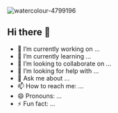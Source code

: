 ![watercolour-4799196](https://github.com/Luis3Fernando/Luis3Fernando/assets/102707367/5f2386f6-3ece-44ce-9d15-6a6d8019dc28)
## Hi there 👋
- 🔭 I’m currently working on ...
- 🌱 I’m currently learning ...
- 👯 I’m looking to collaborate on ...
- 🤔 I’m looking for help with ...
- 💬 Ask me about ...
- 📫 How to reach me: ...
- 😄 Pronouns: ...
- ⚡ Fun fact: ...
